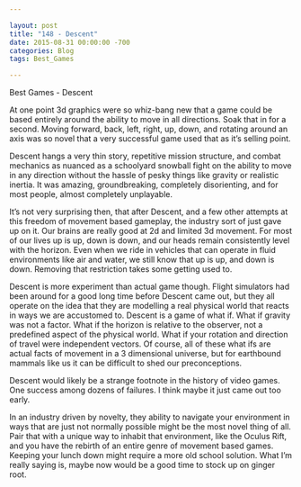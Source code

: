 ```yaml
---

layout: post  
title: "148 - Descent"  
date: 2015-08-31 00:00:00 -700  
categories: Blog
tags: Best_Games

---
```


Best Games - Descent  
  
At one point 3d graphics were so whiz-bang new that a game could be based entirely around the ability to move in all directions. Soak that in for a second. Moving forward, back, left, right, up, down, and rotating around an axis was so novel that a very successful game used that as it’s selling point.  
  
Descent hangs a very thin story, repetitive mission structure, and combat mechanics as nuanced as a schoolyard snowball fight on the ability to move in any direction without the hassle of pesky things like gravity or realistic inertia. It was amazing, groundbreaking, completely disorienting, and for most people, almost completely unplayable.  
  
It’s not very surprising then, that after Descent, and a few other attempts at this freedom of movement based gameplay, the industry sort of just gave up on it. Our brains are really good at 2d and limited 3d movement. For most of our lives up is up, down is down, and our heads remain consistently level with the horizon. Even when we ride in vehicles that can operate in fluid environments like air and water, we still know that up is up, and down is down. Removing that restriction takes some getting used to.  
  
Descent is more experiment than actual game though. Flight simulators had been around for a good long time before Descent came out, but they all operate on the idea that they are modelling a real physical world that reacts in ways we are accustomed to. Descent is a game of what if. What if gravity was not a factor. What if the horizon is relative to the observer, not a predefined aspect of the physical world. What if your rotation and direction of travel were independent vectors. Of course, all of these what ifs are actual facts of movement in a 3 dimensional universe, but for earthbound mammals like us it can be difficult to shed our preconceptions.  
  
Descent would likely be a strange footnote in the history of video games. One success among dozens of failures. I think maybe it just came out too early.  
  
In an industry driven by novelty, they ability to navigate your environment in ways that are just not normally possible might be the most novel thing of all. Pair that with a unique way to inhabit that environment, like the Oculus Rift, and you have the rebirth of an entire genre of movement based games. Keeping your lunch down might require a more old school solution. What I’m really saying is, maybe now would be a good time to stock up on ginger root.  
  
 
